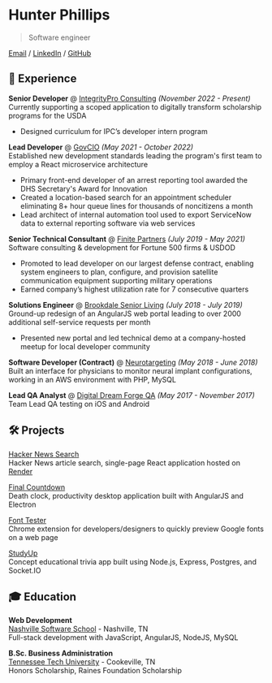 # Hunter Phillips

> Software engineer

[Email](mailto:hkphillips42@gmail.com) / [LinkedIn](https://www.linkedin.com/in/hunter-phillips/) / [GitHub](https://github.com/hunterphillips)

## 💼 Experience

**Senior Developer** @ [IntegrityPro Consulting](https://integritypro.com/) _(November 2022 - Present)_  
Currently supporting a scoped application to digitally transform scholarship programs for the USDA  

- Designed curriculum for IPC’s developer intern program  

**Lead Developer** @ [GovCIO](https://govcio.com/) _(May 2021 - October 2022)_  
Established new development standards leading the program's first team to employ a React microservice architecture  

- Primary front-end developer of an arrest reporting tool awarded the DHS Secretary's Award for Innovation
- Created a location-based search for an appointment scheduler eliminating 8+ hour queue lines for thousands of noncitizens a month
- Lead architect of internal automation tool used to export ServiceNow data to external reporting software via web services

**Senior Technical Consultant** @ [Finite Partners](https://finite-partners.com/) _(July 2019 - May 2021)_  
Software consulting & development for Fortune 500 firms & USDOD

- Promoted to lead developer on our largest defense contract, enabling system engineers to plan, configure, and provision satellite communication equipment supporting military operations
- Earned company’s highest utilization rate for 7 consecutive quarters

**Solutions Engineer** @ [Brookdale Senior Living](https://www.brookdale.com/en.html) _(July 2018 - July 2019)_  
Ground-up redesign of an AngularJS web portal leading to over 2000 additional self-service requests per month

- Presented new portal and led technical demo at a company-hosted meetup for local developer community

**Software Developer (Contract)** @ [Neurotargeting](https://www.linkedin.com/company/neurotargeting) _(May 2018 - June 2018)_  
Built an interface for physicians to monitor neural implant configurations, working in an AWS environment with PHP, MySQL

**Lead QA Analyst** @ [Digital Dream Forge QA](https://www.digitaldreamforge.com/) _(May 2017 - November 2017)_  
Team Lead QA testing on iOS and Android  

## 🛠️ Projects

[Hacker News Search](https://hacker-news-search.onrender.com/)  
Hacker News article search, single-page React application hosted on [Render](https://render.com/)

[Final Countdown](https://github.com/hunterphillips/countdown)  
Death clock, productivity desktop application built with AngularJS and Electron  

[Font Tester](https://chrome.google.com/webstore/detail/font-tester/imccahjhfnnifmcmfelbcijnilebgggg)  
Chrome extension for developers/designers to quickly preview Google fonts on a web page  

[StudyUp](https://github.com/hunterphillips/StudyUp)  
Concept educational trivia app built using Node.js, Express, Postgres, and Socket.IO  

## 🎓 Education

**Web Development**  
[Nashville Software School](https://nashvillesoftwareschool.com/) - Nashville, TN  
Full-stack development with JavaScript, AngularJS, NodeJS, MySQL

**B.Sc. Business Administration**  
[Tennessee Tech University](https://www.tntech.edu/) - Cookeville, TN  
Honors Scholarship, Raines Foundation Scholarship
